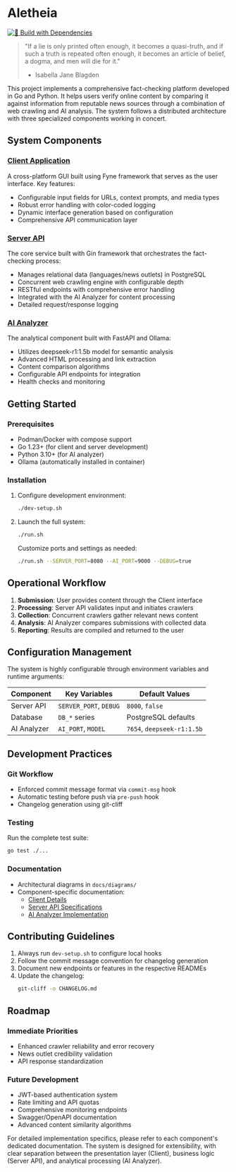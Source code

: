 # Aletheia

[![🚀 Build with Dependencies](https://github.com/hazardous-sun/aletheia/actions/workflows/go.yml/badge.svg)](https://github.com/hazardous-sun/aletheia/actions/workflows/go.yml)

> "If a lie is only printed often enough, it becomes a quasi-truth, and if such a truth is repeated often enough, it
> becomes an article of belief, a dogma, and men will die for it."
> - Isabella Jane Blagden

This project implements a comprehensive fact-checking platform developed in Go and Python. It helps users verify online
content by comparing it against information from reputable news sources through a combination of web crawling and AI
analysis. The system follows a distributed architecture with three specialized components working in concert.

## System Components

### [Client Application](client/README.md)

A cross-platform GUI built using Fyne framework that serves as the user interface. Key features:

- Configurable input fields for URLs, context prompts, and media types
- Robust error handling with color-coded logging
- Dynamic interface generation based on configuration
- Comprehensive API communication layer

### [Server API](server-api/README.md)

The core service built with Gin framework that orchestrates the fact-checking process:

- Manages relational data (languages/news outlets) in PostgreSQL
- Concurrent web crawling engine with configurable depth
- RESTful endpoints with comprehensive error handling
- Integrated with the AI Analyzer for content processing
- Detailed request/response logging

### [AI Analyzer](ai-analyzer/README.md)

The analytical component built with FastAPI and Ollama:

- Utilizes deepseek-r1:1.5b model for semantic analysis
- Advanced HTML processing and link extraction
- Content comparison algorithms
- Configurable API endpoints for integration
- Health checks and monitoring

## Getting Started

### Prerequisites

- Podman/Docker with compose support
- Go 1.23+ (for client and server development)
- Python 3.10+ (for AI analyzer)
- Ollama (automatically installed in container)

### Installation

1. Configure development environment:
   ```bash
   ./dev-setup.sh
   ```
2. Launch the full system:
   ```bash
   ./run.sh
   ```
   Customize ports and settings as needed:
   ```bash
   ./run.sh --SERVER_PORT=8080 --AI_PORT=9000 --DEBUG=true
   ```

## Operational Workflow

1. **Submission**: User provides content through the Client interface
2. **Processing**: Server API validates input and initiates crawlers
3. **Collection**: Concurrent crawlers gather relevant news content
4. **Analysis**: AI Analyzer compares submissions with collected data
5. **Reporting**: Results are compiled and returned to the user

## Configuration Management

The system is highly configurable through environment variables and runtime arguments:

| Component   | Key Variables          | Default Values             |
|-------------|------------------------|----------------------------|
| Server API  | `SERVER_PORT`, `DEBUG` | `8000`, `false`            |
| Database    | `DB_*` series          | PostgreSQL defaults        |
| AI Analyzer | `AI_PORT`, `MODEL`     | `7654`, `deepseek-r1:1.5b` |

## Development Practices

### Git Workflow

- Enforced commit message format via `commit-msg` hook
- Automatic testing before push via `pre-push` hook
- Changelog generation using git-cliff

### Testing

Run the complete test suite:

```bash
go test ./...
```

### Documentation

- Architectural diagrams in `docs/diagrams/`
- Component-specific documentation:
    - [Client Details](client/README.md)
    - [Server API Specifications](server-api/README.md)
    - [AI Analyzer Implementation](ai-analyzer/README.md)

## Contributing Guidelines

1. Always run `dev-setup.sh` to configure local hooks
2. Follow the commit message convention for changelog generation
3. Document new endpoints or features in the respective READMEs
4. Update the changelog:
   ```bash
   git-cliff -o CHANGELOG.md
   ```

## Roadmap

### Immediate Priorities

- Enhanced crawler reliability and error recovery
- News outlet credibility validation
- API response standardization

### Future Development

- JWT-based authentication system
- Rate limiting and API quotas
- Comprehensive monitoring endpoints
- Swagger/OpenAPI documentation
- Advanced content similarity algorithms

For detailed implementation specifics, please refer to each component's dedicated documentation. The system is designed
for extensibility, with clear separation between the presentation layer (Client), business logic (Server API), and
analytical processing (AI Analyzer).
